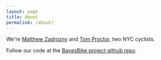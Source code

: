 ```yaml
---
layout: page
title: About
permalink: /about/
---
```


We're [Matthew Zadrozny](https://github.com/zadrozny)
and [Tom Proctor](https://github.com/ThomasProctor), two NYC cyclists.

Follow our code at the [BayesBike project github repo](https://github.com/BayesBike/BayesBike).
